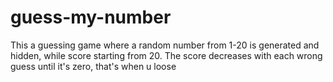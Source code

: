 # guess-my-number
This a guessing game where a random number from 1-20 is generated and hidden, while score starting from 20.
The score decreases with each wrong guess until it's zero, that's when u loose
